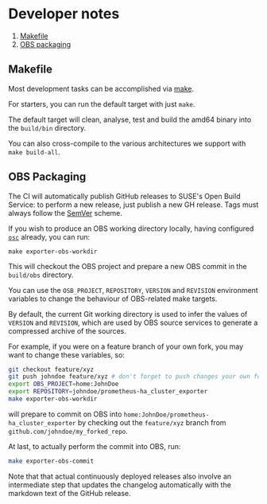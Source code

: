 # Developer notes

1. [Makefile](#makefile)
2. [OBS packaging](#obs-packaging)


## Makefile

Most development tasks can be accomplished via [make](../Makefile).

For starters, you can run the default target with just `make`.

The default target will clean, analyse, test and build the amd64 binary into the `build/bin` directory.

You can also cross-compile to the various architectures we support with `make build-all`.


## OBS Packaging

The CI will automatically publish GitHub releases to SUSE's Open Build Service: to perform a new release, just publish a new GH release. Tags must always follow the [SemVer](https://semver.org/) scheme.

If you wish to produce an OBS working directory locally, having configured [`osc`](https://en.opensuse.org/openSUSE:OSC) already, you can run:
```
make exporter-obs-workdir
```
This will checkout the OBS project and prepare a new OBS commit in the `build/obs` directory.

You can use the `OSB_PROJECT`, `REPOSITORY`, `VERSION` and `REVISION` environment variables to change the behaviour of OBS-related make targets.

By default, the current Git working directory is used to infer the values of `VERSION` and `REVISION`, which are used by OBS source services to generate a compressed archive of the sources.  

For example, if you were on a feature branch of your own fork, you may want to change these variables, so:
```bash
git checkout feature/xyz
git push johndoe feature/xyz # don't forget to push changes your own fork remote
export OBS_PROJECT=home:JohnDoe
export REPOSITORY=johndoe/prometheus-ha_cluster_exporter
make exporter-obs-workdir
``` 
will prepare to commit on OBS into `home:JohnDoe/prometheus-ha_cluster_exporter` by checking out the `feature/xyz` branch from `github.com/johndoe/my_forked_repo`.

At last, to actually perform the commit into OBS, run: 
```bash
make exporter-obs-commit
```

Note that that actual continuously deployed releases also involve an intermediate step that updates the changelog automatically with the markdown text of the GitHub release.

